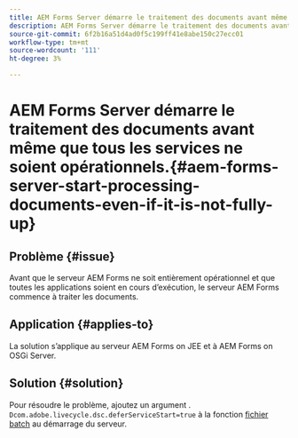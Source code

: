 ```yaml
---
title: AEM Forms Server démarre le traitement des documents avant même que tous les services ne soient en cours d’exécution.
description: AEM Forms Server démarre le traitement des documents avant même que tous les services ne soient opérationnels sur le serveur JEE et le serveur OSGi.
source-git-commit: 6f2b16a51d4ad0f5c199ff41e8abe150c27ecc01
workflow-type: tm+mt
source-wordcount: '111'
ht-degree: 3%

---
```


# AEM Forms Server démarre le traitement des documents avant même que tous les services ne soient opérationnels.{#aem-forms-server-start-processing-documents-even-if-it-is-not-fully-up}

## Problème {#issue}

<!--When user restarts AEM Forms server, the current calling processes or services still continue such as rendering PDF documents and more. It causes the restart of the AEM Forms server to not startup correctly.-->

Avant que le serveur AEM Forms ne soit entièrement opérationnel et que toutes les applications soient en cours d’exécution, le serveur AEM Forms commence à traiter les documents.


## Application {#applies-to}

La solution s’applique au serveur AEM Forms on JEE et à AEM Forms on OSGi Server.

## Solution {#solution}

Pour résoudre le problème, ajoutez un argument . `Dcom.adobe.livecycle.dsc.deferServiceStart=true` à la fonction [fichier batch](https://experienceleague.adobe.com/docs/experience-manager-65/deploying/deploying/command-line-start-and-stop.html#windows-platform-start-bat-script-example) au démarrage du serveur.
